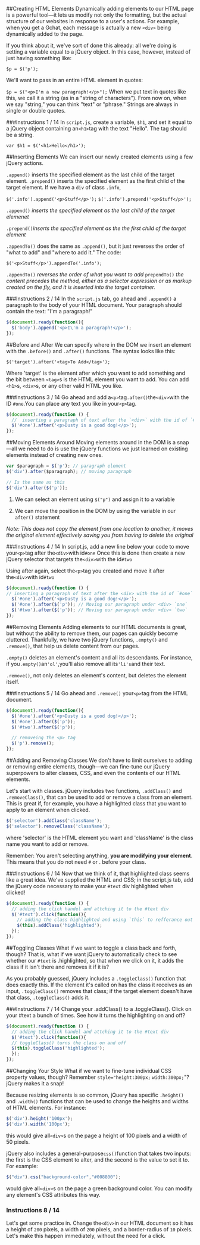 ##Creating HTML Elements
Dynamically adding elements to our HTML page is a powerful tool—it lets us modify not only the formatting, but the actual structure of our websites in response to a user's actions. For example, when you get a Gchat, each message is actually a new `<div>` being dynamically added to the page. 

If you think about it, we've sort of done this already: all we're doing is setting a variable equal to a jQuery object. In this case, however, instead of just having something like:

`$p = $('p');`

We'll want to pass in an entire HTML element in quotes:

`$p = $("<p>I'm a new paragraph!</p>");`
When we put text in quotes like this, we call it a string (as in a "string of characters"). From now on, when we say "string," you can think "text" or "phrase." Strings are always in single or double quotes.

###Instructions 1 / 14
In `script.js`, create a variable, `$h1`, and set it equal to a jQuery object containing an`<h1>`tag with the text "Hello". The tag should be a string.

`var $h1 = $('<h1>Hello</h1>');`

##Inserting Elements
We can insert our newly created elements using a few jQuery actions.

`.append()` inserts the specified element as the last child of the target element. `.prepend()` inserts the specified element as the first child of the target element. If we have a `div` of class `.info`,

`$('.info').append('<p>Stuff</p>');`
`$('.info').prepend('<p>Stuff</p>');`

`.append()` *inserts the specified element as the last child of the target elemenet*

`.prepend()`*inserts the specified element as the the first child of the target element*

`.appendTo()` does the same as `.append()`, but it just reverses the order of "what to add" and "where to add it." The code:

`$('<p>Stuff</p>').appendTo('.info');`

`.appendTo()` *reverses the order of what you want to add*
`prependTo()` *the content precedes the method, either as a selector expression or as markup created on the fly, and it is inserted into the target container.*

###Instructions 2 / 14 
In the `script.js` tab, go ahead and `.append()` a paragraph to the body of your HTML document. Your paragraph should contain the text: "I'm a paragraph!"

```javascript
$(document).ready(function(){
  $('body').append('<p>I\'m a paragraph!</p>');
});
```
##Before and After
We can specify where in the DOM we insert an element with the `.before()` and `.after()` functions. The syntax looks like this:

`$('target').after('<tag>To Add</tag>');`

Where 'target' is the element after which you want to add something and the bit between `<tag>`s is the HTML element you want to add. You can add `<h1>`s, `<div>`s, or any other valid HTML you like.

###Instructions 3 / 14 
Go ahead and add a`<p>`tag`.after()`the`<div>`with the ID `#one`.You can place any text you like in your`<p>`tag.

```javascript
$(document).ready(function () {
  //  inserting a paragraph of text after the `<div>` with the id of `#one`
  $('#one').after('<p>Dusty is a good dog!</p>');
});
```
##Moving Elements Around
Moving elements around in the DOM is a snap—all we need to do is use the jQuery functions we just learned on existing elements instead of creating new ones.

```javascript
var $paragraph = $('p'); // paragraph element 
$('div').after($paragraph); // moving paragraph 

// Is the same as this 
$('div').after($('p'));
```

1. We can select an element using `$("p")` and assign it to a variable

2. We can move the position in the DOM by using the variable in our `after()` statement

*Note: This does not copy the element from one location to another, it moves the original element effectively saving you from having to delete the original*

###Instructions 4 / 14 
In script.js, add a new line below your code to move your`<p>`tag after the`<div>`with id`#one` Once this is done then create a new jQuery selector that targets the`<div>`with the id`#two`

Using after again, select the`<p>`tag you created and move it after the`<div>`with id`#two`

```javascript
$(document).ready(function () {
// inserting a paragraph of text after the <div> with the id of `#one`
  $('#one').after('<p>Dusty is a good dog!</p>');
  $('#one').after($('p')); // Moving our paragraph under <div> `one` 
  $('#two').after($('p')); // Moving our paragraph under <div> `two` 
});
```

##Removing Elements
Adding elements to our HTML documents is great, but without the ability to remove them, our pages can quickly become cluttered. Thankfully, we have two jQuery functions, `.empty()` and `.remove()`, that help us delete content from our pages.

`.empty()` deletes an element's content and all its descendants. For instance, if you`.empty()`an`'ol'`,you'll also remove all its`'li's`and their text.

`.remove()`, not only deletes an element's content, but deletes the element itself.

###Instructions 5 / 14
Go ahead and `.remove()` your`<p>`tag from the HTML document.

```javascript
$(document).ready(function(){
  $('#one').after('<p>Dusty is a good dog!</p>');
  $('#one').after($('p'));
  $('#two').after($('p'));

  // removeing the <p> tag
  $('p').remove();
});

```
##Adding and Removing Classes
We don't have to limit ourselves to adding or removing entire elements, though—we can fine-tune our jQuery superpowers to alter classes, CSS, and even the contents of our HTML elements.

Let's start with classes. jQuery includes two functions, `.addClass()` and `.removeClass()`, that can be used to add or remove a class from an element. This is great if, for example, you have a highlighted class that you want to apply to an element when clicked.

```javascript
$('selector').addClass('className');
$('selector').removeClass('className');
```
where 'selector' is the HTML element you want and 'className' is the class name you want to add or remove.

Remember: You aren't selecting anything, **you are modifying your element**. This means that you do not need `#` or . before your class.

###Instructions 6 / 14 
Now that we think of it, that highlighted class seems like a great idea. We've supplied the HTML and CSS; in the script.js tab, add the jQuery code necessary to make your `#text` div highlighted when clicked!

```javascript
$(document).ready(function () {
  // adding the click handel and attching it to the #text div
  $('#text').click(function(){
    // adding the class highlighted and using `this` to refferance out click function
    $(this).addClass('highlighted');
  });
});
```
##Toggling Classes
What if we want to toggle a class back and forth, though? That is, what if we want jQuery to automatically check to see whether our `#text` is .highlighted, so that when we click on it, it adds the class if it isn't there and removes it if it is?

As you probably guessed, jQuery includes a `.toggleClass()` function that does exactly this. If the element it's called on has the class it receives as an input, `.toggleClass()` removes that class; if the target element doesn't have that class, `.toggleClass()` adds it.

###Instructions 7 / 14 
Change your .addClass() to a .toggleClass(). Click on your #text a bunch of times. See how it turns the highlighting on and off?

```javascript
$(document).ready(function () {
  // adding the click handel and attching it to the #text div
  $('#text').click(function(){
  // toggleClass() turns the class on and off
  $(this).toggleClass('highlighted');
  });
});
```
##Changing Your Style
What if we want to fine-tune individual CSS property values, though? Remember `style="height:300px;` `width:300px;`"? jQuery makes it a snap!

Because resizing elements is so common, jQuery has specific `.height()` and `.width()` functions that can be used to change the heights and widths of HTML elements. For instance:

```javascript
$('div').height('100px');
$('div').width('100px');
```

this would give all`<div>`s on the page a height of 100 pixels and a width of 50 pixels.

jQuery also includes a general-purpose`css()`function that takes two inputs: the first is the CSS element to alter, and the second is the value to set it to. For example:

```javascript
$("div").css("background-color","#008800");
```

would give all`<div>`s on the page a green background color. You can modify any element's CSS attributes this way.

### Instructions 8 / 14 
Let's get some practice in. Change the`<div>`in our HTML document so it has a height of `200` pixels, a width of `200` pixels, and a border-radius of `10` pixels. Let's make this happen immediately, without the need for a click.

```javascript

```



